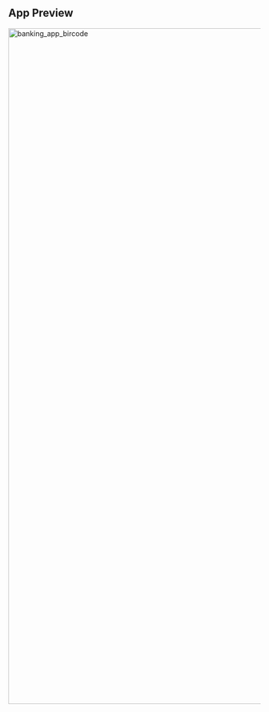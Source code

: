 ## App Preview 

<img width="1080" height="1350" alt="banking_app_bircode" src="https://github.com/user-attachments/assets/647d9d9b-6e4b-4471-9643-a7476f17c4f1" />
